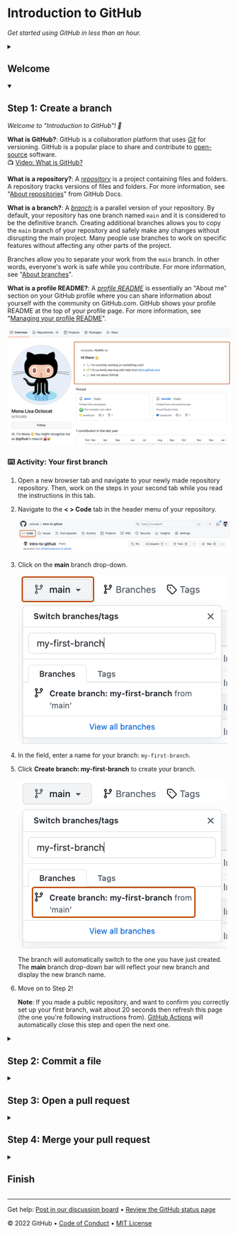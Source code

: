 ﻿<!-- 
  <<< Author notes: Header of the course >>> 
  Include a 1280×640 image, course title in sentence case, and a concise description in emphasis.
  In your repository settings: enable template repository, add your 1280×640 social image, auto delete head branches.
  Add your open source license, GitHub uses Creative Commons Attribution 4.0 International.
-->

# Introduction to GitHub

_Get started using GitHub in less than an hour._

<!-- 
  <<< Author notes: Start of the course >>> 
  Include start button, a note about Actions minutes,
  and tell the learner why they should take the course.
  Each step should be wrapped in <details>/<summary>, with an `id` set.
  The start <details> should have `open` as well.
  Do not use quotes on the <details> tag attributes.
-->

<details id=0>
<summary><h2>Welcome</h2></summary>

People use GitHub to build some of the most advanced technologies in the world. Whether you’re visualizing data or building a new game, there’s a whole community and set of tools on GitHub that can help you do it even better. GitHub Skills’ “Introduction to GitHub” course guides you through everything you need to start contributing in less than an hour.

- **Who is this for**: New developers, new GitHub users, and students.
- **What you'll learn**: We'll introduce repositories, branches, commits, and pull requests.
- **What you'll build**: We'll make a short Markdown file you can use as your [profile README](https://docs.github.com/account-and-profile/setting-up-and-managing-your-github-profile/customizing-your-profile/managing-your-profile-readme).
- **Prerequisites**: None. This course is a great introduction for your first day on GitHub.
- **How long**: This course is four steps long and takes less than one hour to complete.

**Course tips:**

* Glossary terms will be _emphasised_ and linked to their definition. 

## How to start this course

1. Right-click **Start course** and open the link in a new tab.
   
   [![start-course](https://user-images.githubusercontent.com/1221423/218596841-0645fe1a-4aaf-4f51-9ab3-8aa2d3fdd487.svg)](https://github.com/skills/introduction-to-github/generate)
   
2. In the new tab, follow the prompts to create a new repository.

   - For owner, choose your personal account or an organization to host the repository.
   - We recommend creating a public repository—private repositories will [use Actions minutes](https://docs.github.com/en/billing/managing-billing-for-github-actions/about-billing-for-github-actions).
   - Name the repository something easy for you to recognize and remember.
   
   ![Create a new repository](/images/create-new-repository.png)
   
3. After your new repository is created, wait about 20 seconds, then refresh your new repository page. Follow the step-by-step instructions in the new repository's README. [GitHub Actions](https://docs.github.com/en/actions) will automatically close this welcome and open the first step.

</details>

<!-- 
  <<< Author notes: Step 1 >>> 
  Choose 3-5 steps for your course.
  The first step is always the hardest, so pick something easy!
  Link to docs.github.com for further explanations.
  Encourage users to open new tabs for steps!
-->

<details id=1 open>
<summary><h2>Step 1: Create a branch</h2></summary>

_Welcome to "Introduction to GitHub"! :wave:_

**What is GitHub?**: GitHub is a collaboration platform that uses _[Git](https://docs.github.com/get-started/quickstart/github-glossary#git)_ for versioning. GitHub is a popular place to share and contribute to [open-source](https://docs.github.com/get-started/quickstart/github-glossary#open-source) software.
<br>:tv: [Video: What is GitHub?](https://www.youtube.com/watch?v=pBy1zgt0XPc)

**What is a repository?**: A _[repository](https://docs.github.com/get-started/quickstart/github-glossary#repository)_ is a project containing files and folders. A repository tracks versions of files and folders. For more information, see "[About repositories](https://docs.github.com/en/repositories/creating-and-managing-repositories/about-repositories)" from GitHub Docs.

**What is a branch?**: A _[branch](https://docs.github.com/en/get-started/quickstart/github-glossary#branch)_ is a parallel version of your repository. By default, your repository has one branch named `main` and it is considered to be the definitive branch.  Creating additional branches allows you to copy the `main` branch of your repository and safely make any changes without disrupting the main project. Many people use branches to work on specific features without affecting any other parts of the project.

Branches allow you to separate your work from the `main` branch. In other words, everyone's work is safe while you contribute. For more information, see "[About branches](https://docs.github.com/en/pull-requests/collaborating-with-pull-requests/proposing-changes-to-your-work-with-pull-requests/about-branches)".

**What is a profile README?**: A _[profile README](https://docs.github.com/account-and-profile/setting-up-and-managing-your-github-profile/customizing-your-profile/managing-your-profile-readme)_ is essentially an "About me" section on your GitHub profile where you can share information about yourself with the community on GitHub.com. GitHub shows your profile README at the top of your profile page. For more information, see "[Managing your profile README](https://docs.github.com/en/account-and-profile/setting-up-and-managing-your-github-profile/customizing-your-profile/managing-your-profile-readme)".

![profile-readme-example](/images/profile-readme-example.png)

### :keyboard: Activity: Your first branch

1. Open a new browser tab and navigate to your newly made repository repository. Then, work on the steps in your second tab while you read the instructions in this tab.
2. Navigate to the **< > Code** tab in the header menu of your repository.

   ![code-tab](/images/code-tab.png)
   
3. Click on the **main** branch drop-down.

   ![main-branch-dropdown](/images/main-branch-dropdown.png)
   
4. In the field, enter a name for your branch: `my-first-branch`.
5. Click **Create branch: my-first-branch** to create your branch.

   ![create-branch-button](/images/create-branch-button.png)
   
   The branch will automatically switch to the one you have just created. 
   The **main** branch drop-down bar will reflect your new branch and display the new branch name.
   
6. Move on to Step 2!

   **Note**: If you made a public repository, and want to confirm you correctly set up your first branch, wait about 20 seconds then refresh this page (the one you're following instructions from). [GitHub Actions](https://docs.github.com/en/actions) will automatically close this step and open the next one.

</details>

<!-- 
  <<< Author notes: Step 2 >>>
  Start this step by acknowledging the previous step.
  Define terms and link to docs.github.com.
-->

<details id=2>
<summary><h2>Step 2: Commit a file</h2></summary>

_You created a branch! :tada:_

Creating a branch allows you to edit your project without changing the `main` branch. Now that you have a branch, it’s time to create a file and make your first commit!

**What is a commit?**: A _[commit](https://docs.github.com/pull-requests/committing-changes-to-your-project/creating-and-editing-commits/about-commits)_ is a set of changes to the files and folders in your project. A commit exists in a branch. For more information, see "[About commits](https://docs.github.com/en/pull-requests/committing-changes-to-your-project/creating-and-editing-commits/about-commits)".

### :keyboard: Activity: Your first commit

The following steps will guide you through the process of committing a change on GitHub. A commit records changes in renaming, changing content within, creating a new file, and any other changes made to your project. For this exercise, committing a change requires first adding a new file to your new branch. 

1. On the **< > Code** tab in the header menu of your repository, make sure you're on your new branch `my-first-branch`.

2. Select the **Add file** drop-down and click **Create new file**.

   ![create new file option](/images/create-new-file.png)
   
3. In the **Name your file...** field, enter `PROFILE.md`.

   **Note:** `.md` is a file extension that creates a Markdown file. You can learn more about Markdown by visiting "[Basic writing and formatting syntax](https://docs.github.com/en/get-started/writing-on-github/getting-started-with-writing-and-formatting-on-github/basic-writing-and-formatting-syntax)" in our docs or by taking the "[Communicating using Markdown](https://github.com/skills/communicate-using-markdown)" Skills course.
   
4. In the **Edit new file** area, copy the following content to your file:

   ```
   Welcome to my GitHub profile!
   ```
   
   <img alt="profile.md file screenshot" src="/images/my-profile-file.png"/>
   
5. For commits, you can enter a short commit message that describes what changes you made. This message helps others know what's included in your commit. GitHub offers a simple default message, but let's change it slightly for practice. First, enter `Add PROFILE.md` in the first text-entry field below **Commit new file** at the bottom of the page. Then, if you want to confirm what your screen should look like, expand the dropdown below.

   <details>
   <summary> Expand to see the screenshot.</summary>
   <img alt="screenshot of adding a new file with a commit message" src="/images/commit-full-screen.png" />
   </details>
   
6. In this lesson, we'll ignore the other fields and click **Commit new file**.
7. Move on to Step 3!

   **Note**: Like before, you can wait about 20 seconds, then refresh this page (the one you're following instructions from) and [GitHub Actions](https://docs.github.com/en/actions) will automatically close this step and open the next one.

</details>

<!-- 
  <<< Author notes: Step 3 >>> 
  Just a historic note: the previous version of this step forced the learner
  to write a pull request description,
  checked that `main` was the receiving branch,
  and that the file was named correctly.
-->

<details id=3>
<summary><h2>Step 3: Open a pull request</h2></summary>

_Nice work making that commit! :sparkles:_

Now that you have made a change to the project and created a commit, it’s time to share your proposed change through a pull request!

**What is a pull request?**: Collaboration happens on a _[pull request](https://docs.github.com/en/get-started/quickstart/github-glossary#pull-request)_. The pull request shows the changes in your branch to other people and allows people to accept, reject, or suggest additional changes to your branch. In a side by side comparison, this pull request is going to keep the changes you just made on your branch and propose applying them to the `main` project branch. For more information about pull requests, see "[About pull requests](https://docs.github.com/en/pull-requests/collaborating-with-pull-requests/proposing-changes-to-your-work-with-pull-requests/about-pull-requests)" or watch the video linked below.

### :keyboard: Activity: Create a pull request

You may have noticed after your commit that a message displayed indicating your recent push to your branch and providing a button that says **Compare & pull request**.

![screenshot of message and button](/images/compare-and-pull-request.png)

To create a pull request automatically, click **Compare & pull request**, and then skip to step 6 below. If you don't click the button, the instructions below walk you through manually setting up the pull request.

1. Click on the **Pull requests** tab in the header menu of your repository.
2. Click **New pull request**.
3. In the **base:** dropdown, make sure **main** is selected.
4. Select the **compare:** dropdown, and click `my-first-branch`.

   <img alt="screenshot showing both branch selections" src="/images/pull-request-branches.png" />
   
5. Click **Create pull request**.
6. Enter a title for your pull request. By default, the title will automatically be the name of your branch. For this exercise, let's edit the field to say `Add my first file`.
7. The next field helps you provide a description of the changes you made. Here, you can add a description of what you’ve accomplished so far. As a reminder, you have: created a new branch, created a file, and made a commit.

   <img alt="screenshot showing pull request" src="/images/Pull-request-description.png" />
   
8. Click **Create pull request**. You will automatically be navigated to your new pull request.
9. Move on to Step 4!

   **Note**: Like before, you can wait about 20 seconds, then refresh this page (the one you're following instructions from) and [GitHub Actions](https://docs.github.com/en/actions) will automatically close this step and open the next one. As a perk, you may see evidence of GitHub Actions running on the tab with the pull request opened! The image below shows a line you might see on your pull request after the Action finishes running.
   
   <img alt="screenshot of an example of an actions line" src="/images/Actions-to-step-4.png"/>

</details>

<!-- 
  <<< Author notes: Step 4 >>> 
  Just a historic note: The previous version of this step required responding
  to a pull request review before merging. The previous version also handled
  if users accidentally closed without merging.
-->

<details id=4>
<summary><h2>Step 4: Merge your pull request</h2></summary>

_Nicely done! :sunglasses:_

You successfully created a pull request. You can now merge your pull request.

**What is a merge?**: A _[merge](https://docs.github.com/en/get-started/quickstart/github-glossary#merge)_ adds the changes in your pull request and branch into the `main` branch. For more information about merges, see "[Merging a pull request](https://docs.github.com/en/pull-requests/collaborating-with-pull-requests/incorporating-changes-from-a-pull-request/merging-a-pull-request)" or watch the video linked below.

As noted in the previous step, you may have seen evidence of GitHub Actions running which automatically progresses your instructions to the next step. You'll have to wait for it to finish before you can merge your pull request. It will be ready when the merge pull request button is green.

![screenshot of green merge pull request button](/images/Green-merge-pull-request.png)

### :keyboard: Activity: Merge the pull request

1. Click **Merge pull request**.
2. Click **Confirm merge**.
3. Once your branch has been merged, you don't need it anymore. To delete this branch, click **Delete branch**.

   <img alt="screenshot showing delete branch button" src="/images/delete-branch.png"/>
   
4. Check out the **Finish** step to see what you can learn next!

   **Note**: Like before, you can wait about 20 seconds, then refresh this page (the one you're following instructions from) and [GitHub Actions](https://docs.github.com/en/actions) will automatically close this step and open the next one.

</details>

<!-- 
  <<< Author notes: Finish >>> 
  Review what we learned, ask for feedback, provide next steps.
-->

<details id=X>
<summary><h2>Finish</h2></summary>

_Congratulations, you've completed this course and joined the world of developers!_

<img src=https://octodex.github.com/images/collabocats.jpg alt=celebrate width=300 align=right>

Here's a recap of your accomplishments:

- You learned about GitHub, repositories, branches, commits, and pull requests.
- You created a branch, a commit, and a pull request.
- You merged a pull request.
- You made your first contribution! :tada:

### What's next?

If you'd like to make a profile README, use the quickstart instructions below or follow the instructions in the [Managing your profile README](https://docs.github.com/account-and-profile/setting-up-and-managing-your-github-profile/customizing-your-profile/managing-your-profile-readme) article.

1. Make a new public repository with a name that matches your GitHub username.
2. Create a file named `README.md` in its root. The "root" means not inside any folder in your repository.
3. Edit the contents of the `README.md` file.
4. If you created a new branch for your file, open and merge a pull request on your branch.
5. Lastly, we'd love to hear what you thought of this course [in our discussion board](https://github.com/skills/.github/discussions).

Check out these resources to learn more or get involved:
- Are you a student? Check out the [Student Developer Pack](https://education.github.com/pack).
- [Take another GitHub Skills course](https://github.com/skills).
- [Read the GitHub Getting Started docs](https://docs.github.com/en/get-started).
- To find projects to contribute to, check out [GitHub Explore](https://github.com/explore).

</details>

<!--
  <<< Author notes: Footer >>>
  Add a link to get support, GitHub status page, code of conduct, license link.
-->

---

Get help: [Post in our discussion board](https://github.com/skills/.github/discussions) &bull; [Review the GitHub status page](https://www.githubstatus.com/)

&copy; 2022 GitHub &bull; [Code of Conduct](https://www.contributor-covenant.org/version/2/1/code_of_conduct/code_of_conduct.md) &bull; [MIT License](https://gh.io/mit)
